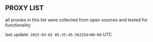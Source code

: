 ## PROXY LIST

all proxies in this list were collected from open sources and tested for functionality

last update: `2025-03-02 05:35:45.562254+00:00` UTC